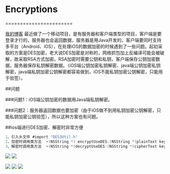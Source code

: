 # Encryptions
=======================
 
 
[我的博客](http://blog.sina.com.cn/s/articlelist_5042266328_0_1.html "悬停显示")
最近做了一个移动项目，是有服务器和客户端类型的项目，客户端是要登录才行的，服务器也会返回数据，服务器是用Java开发的，客户端要同时支持多平台（Android、iOS），在处理iOS的数据加密的时候遇到了一些问题。起初采取的方案是DES加密，老大说DES加密是对称的，网络抓包加上反编译可能会被破解，故采取RSA方式加密。RSA加密时需要公钥和私钥，客户端保存公钥加密数据，服务器保存私钥解密数据。（iOS端公钥加密私钥解密、java端公钥加密私钥解密，java端私钥加密公钥解密都容易做到，iOS不能私钥加密公钥解密，只能用于验签）。

##问题

###问题1：iOS端公钥加密的数据用Java端私钥解密。


###问题2：服务器返回数据也要加密（由于iOS做不到用私钥加密公钥解密，只能私钥加密公钥验签），所以这种方案也有问题。



##ios端进行DES加密、解密时非常方便
```Objective-C
1、引入头文件 #import "DES3Util.h"
2、加密时调用类方法  +(NSString *) encryptUseDES:(NSString *)plainText key:(NSString *)key;
3、解密时调用类方法  +(NSString *)decryptUseDES:(NSString *)cipherText key:(NSString *)key;
```

 ![](http://s11.sinaimg.cn/large/005vePOggy6YsmPh0XU6a&690)  ![](http://s4.sinaimg.cn/large/005vePOggy6YsmPyg9Bf3&690) 

![](http://s5.sinaimg.cn/large/005vePOggy6YsmPBSQYf4&690)  ![](http://s13.sinaimg.cn/large/005vePOggy6YsmPFNYo8c&690) 
![](https://github.com/Flying-Einstein/Encryptions/blob/master/Encryption/11.png)
